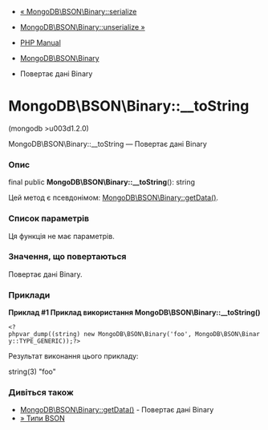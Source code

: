 - [«
MongoDB\BSON\Binary::serialize](mongodb-bson-binary.serialize.md)
- [MongoDB\BSON\Binary::unserialize
»](mongodb-bson-binary.unserialize.md)

- [PHP Manual](index.md)
- [MongoDB\BSON\Binary](class.mongodb-bson-binary.md)
- Повертає дані Binary

# MongoDB\BSON\Binary::\_\_toString

(mongodb \>u003d1.2.0)

MongoDB\BSON\Binary::\_\_toString — Повертає дані Binary

### Опис

final public **MongoDB\BSON\Binary::\_\_toString**(): string

Цей метод є псевдонімом:
[MongoDB\BSON\Binary::getData()](mongodb-bson-binary.getdata.md).

### Список параметрів

Ця функція не має параметрів.

### Значення, що повертаються

Повертає дані Binary.

### Приклади

**Приклад #1 Приклад використання
**MongoDB\BSON\Binary::\_\_toString()****

` <?phpvar_dump((string) new MongoDB\BSON\Binary('foo', MongoDB\BSON\Binary::TYPE_GENERIC));?> `

Результат виконання цього прикладу:

string(3) "foo"

### Дивіться також

- [MongoDB\BSON\Binary::getData()](mongodb-bson-binary.getdata.md) -
Повертає дані Binary
- [» Типи
BSON](https://www.mongodb.com/docs/manual/reference/bson-types/)
